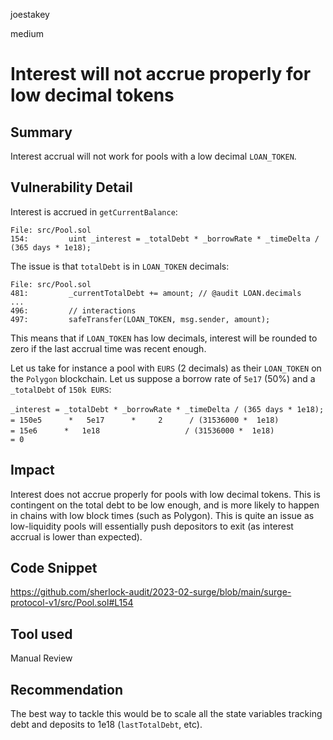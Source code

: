 joestakey

medium

# Interest will not accrue properly for low decimal tokens

## Summary
Interest accrual will not work for pools with a low decimal `LOAN_TOKEN`.

## Vulnerability Detail

Interest is accrued in `getCurrentBalance`:

```solidity
File: src/Pool.sol
154:         uint _interest = _totalDebt * _borrowRate * _timeDelta / (365 days * 1e18);
```

The issue is that `totalDebt` is in `LOAN_TOKEN` decimals:

```solidity
File: src/Pool.sol
481:         _currentTotalDebt += amount; // @audit LOAN.decimals
...
496:         // interactions
497:         safeTransfer(LOAN_TOKEN, msg.sender, amount);
```

This means that if `LOAN_TOKEN` has low decimals, interest will be rounded to zero if the last accrual time was recent enough.

Let us take for instance a pool with `EURS` (2 decimals) as their `LOAN_TOKEN` on the `Polygon` blockchain. Let us suppose a borrow rate of `5e17` (50%) and a `_totalDebt` of `150k EURS`:

`_interest = _totalDebt * _borrowRate * _timeDelta / (365 days * 1e18);`
`          = 150e5      *   5e17      *     2      / (31536000 *  1e18)`
`          = 15e6      *   1e18                   / (31536000 *  1e18)`
`          = 0`

## Impact
Interest does not accrue properly for pools with low decimal tokens.
This is contingent on the total debt to be low enough, and is more likely to happen in chains with low block times (such as Polygon).
This is quite an issue as low-liquidity pools will essentially push depositors to exit (as interest accrual is lower than expected).

## Code Snippet
https://github.com/sherlock-audit/2023-02-surge/blob/main/surge-protocol-v1/src/Pool.sol#L154

## Tool used
Manual Review

## Recommendation
The best way to tackle this would be to scale all the state variables tracking debt and deposits to 1e18 (`lastTotalDebt`, etc).